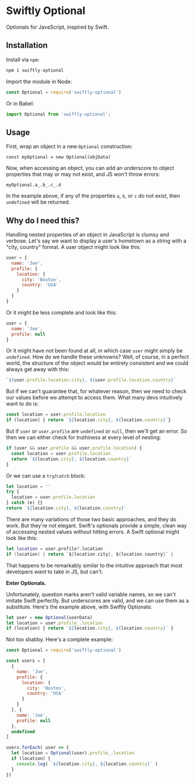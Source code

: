 # Swiftly Optional

Optionals for JavaScript, inspired by Swift. 

## Installation

Install via `npm`:

```js
npm i swiftly-optional
```

Import the module in Node:

```js
const Optional = require('swiftly-optional')
```

Or in Babel:

```js
import Optional from 'swiftly-optional';
```

## Usage

First, wrap an object in a new `Optional` construction:

```
const myOptional = new Optional(objData)
```

Now, when accessing an object, you can add an underscore to object properties that may or may not exist, and JS won't throw errors:

```
myOptional.a_.b_.c_.d
```

In the example above, if any of the properties `a`, `b`, or `c` do not exist, then `undefined` will be returned. 

## Why do I need this?

Handling nested properties of an object in JavaScript is clumsy and verbose. Let's say we want to display a user's hometown as a string with a "city, country" format. A user object might look like this:

```js
user = {
  name: 'Joe',
  profile: {
    location: {
      city: 'Boston',
      country: 'USA'
    } 
  }
}
```

Or it might be less complete and look like this:

```js
user = {
  name: 'Joe',
  profile: null
}
```

Or it might have not been found at all, in which case `user` might simply be `undefined`. How do we handle these unknowns? Well, of course, in a perfect world, the structure of the object would be entirely consistent and we could always get away with this:

```js
`${user.profile.location.city}, ${user.profile.location.country}`
```

But if we can't guarantee that, for whatever reason, then we need to check our values before we attempt to access them. What many devs intuitively want to do is:

```js
const location = user.profile.location
if (location) { return `${location.city}, ${location.country}`}
```

But if `user` or `user.profile` are `undefined` or `null`, then we'll get an error. So then we can either check for truthiness at every level of nesting:

```js
if (user && user.profile && user.profile.location) {
  const location = user.profile.location
  return `${location.city}, ${location.country}`
}
```

Or we can use a `try`/`catch` block:

```js
let location = ''
try {
  location = user.profile.location
} catch (e) {}
return `${location.city}, ${location.country}`
```

There are many variations of those two basic approaches, and they do work. But they're not elegant. Swift's optionals provide a simple, clean way of accessing nested values without hitting errors. A Swift optional might look like this:

```swift
let location = user.profile?.location
if (location) { return `${location.city}, ${location.country}` }
```

That happens to be remarkably similar to the intuitive approach that most developers _want_ to take in JS, but can't. 

**Enter Optionals.**

Unfortunately, question marks aren't valid variable names, so we can't imitate Swift perfectly. But underscores are valid, and we can use them as a substitute. Here's the example above, with Swiftly Optionals:

```js
let user = new Optional(userData)
let location = user.profile_.location
if (location) { return `${location.city}, ${location.country}` }
```

Not too shabby. Here's a complete example:

```js
const Optional = require('swiftly-optional')

const users = [
  {
    name: 'Joe',
    profile: {
      location: {
        city: 'Boston',
        country: 'USA'
      } 
    }
  }, {
    name: 'Joe',
    profile: null
  }, 
  undefined
]

users.forEach( user => {
  let location = Optional(user).profile_.location
  if (location) {
    console.log( `${location.city}, ${location.country}` )
  }
})

```
